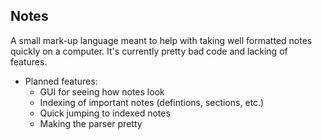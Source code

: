 Notes
--

A small mark-up language meant to help with taking well formatted notes quickly on a computer. It's currently pretty bad code and lacking of features. 

* Planned features:
    * GUI for seeing how notes look
    * Indexing of important notes (defintions, sections, etc.)
    * Quick jumping to indexed notes
    * Making the parser pretty
